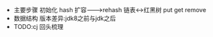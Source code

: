 - 主要步骤
  初始化
  hash
  扩容--->rehash
  链表<->红黑树
  put
  get
  remove
- 数据结构
  版本差异:jdk8之前与jdk之后
- TODO:cj 回头梳理